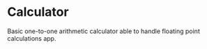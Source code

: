 # Calculator
Basic one-to-one arithmetic calculator able to handle floating point calculations app.
